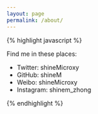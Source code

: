 ```yaml
---
layout: page
permalink: /about/
---
```


{% highlight javascript %}

Find me in these places:
- Twitter:   shineMicroxy
- GitHub:    shineM
- Weibo:     shineMicroxy
- Instagram: shinem_zhong

{% endhighlight %}
